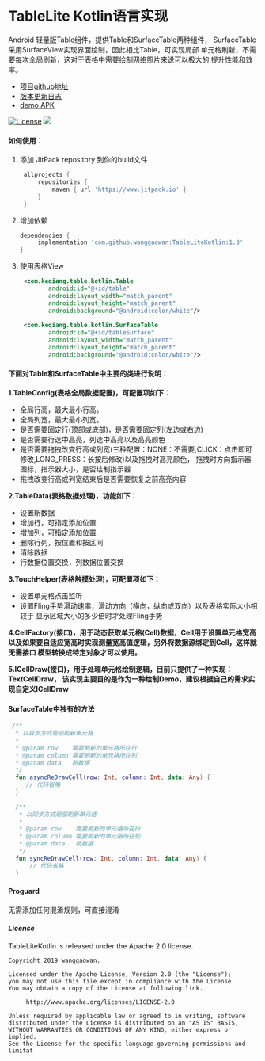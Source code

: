 # TableLite Kotlin语言实现
Android 轻量版Table组件，提供Table和SurfaceTable两种组件，
SurfaceTable采用SurfaceView实现界面绘制，因此相比Table，可实现局部
单元格刷新，不需要每次全局刷新，这对于表格中需要绘制网络照片来说可以极大的
提升性能和效率。
* [项目github地址](https://github.com/wanggaowan/TableLiteKotlin)
* [版本更新日志](/update.md/)
* [demo APK](/app-debug.apk)

[![License](https://img.shields.io/badge/license-Apache%202-4EB1BA.svg)](https://www.apache.org/licenses/LICENSE-2.0.html)
[![](https://jitpack.io/v/wanggaowan/TableLiteKotlin.svg)](https://jitpack.io/#wanggaowan/TableLiteKotlin)

#### 如何使用：
1. 添加 JitPack repository 到你的build文件
   ```groovy
    allprojects {
        repositories {
            maven { url 'https://www.jitpack.io' }
        }
    }
   ```

2. 增加依赖
   ```groovy
   dependencies {
        implementation 'com.github.wanggaowan:TableLiteKotlin:1.3'
   }
   ```

3. 使用表格View
   ```xml
    <com.keqiang.table.kotlin.Table
           android:id="@+id/table"
           android:layout_width="match_parent"
           android:layout_height="match_parent"
           android:background="@android:color/white"/>
           
    <com.keqiang.table.kotlin.SurfaceTable
           android:id="@+id/tableSurface"
           android:layout_width="match_parent"
           android:layout_height="match_parent"
           android:background="@android:color/white"/>      
   ```
#### 下面对Table和SurfaceTable中主要的类进行说明：
**1.TableConfig(表格全局数据配置)，可配置项如下：**
  - 全局行高，最大最小行高。
  - 全局列宽，最大最小列宽。
  - 是否需要固定行(顶部或底部)，是否需要固定列(左边或右边)
  - 是否需要行选中高亮，列选中高亮以及高亮颜色
  - 是否需要拖拽改变行高或列宽(三种配置：NONE：不需要,CLICK：点击即可修改,LONG_PRESS：长按后修改)以及拖拽时高亮颜色，
   拖拽时方向指示器图标，指示器大小，是否绘制指示器
  - 拖拽改变行高或列宽结束后是否需要恢复之前高亮内容

**2.TableData(表格数据处理)，功能如下：**
 - 设置新数据
 - 增加行，可指定添加位置
 - 增加列，可指定添加位置
 - 删除行列，按位置和按区间
 - 清除数据
 - 行数据位置交换，列数据位置交换

**3.TouchHelper(表格触摸处理)，可配置项如下：**
 - 设置单元格点击监听
 - 设置Fling手势滑动速率，滑动方向（横向，纵向或双向）以及表格实际大小相较于
 显示区域大小的多少倍时才处理Fling手势

**4.CellFactory(接口)，用于动态获取单元格(Cell)数据，Cell用于设置单元格宽高
以及如果要自适应宽高时实现测量宽高值逻辑，另外将数据源绑定到Cell，这样就无需接口
模型转换成特定对象才可以使用。**

**5.ICellDraw(接口)，用于处理单元格绘制逻辑，目前只提供了一种实现：TextCellDraw，
该实现主要目的是作为一种绘制Demo，建议根据自己的需求实现自定义ICellDraw**

#### SurfaceTable中独有的方法
```kotlin
 /**
  * 以异步方式局部刷新单元格
  *
  * @param row    需要刷新的单元格所在行
  * @param column 需要刷新的单元格所在列
  * @param data   新数据
  */
  fun asyncReDrawCell(row: Int, column: Int, data: Any) {
     // 代码省略
  }
 
  /**
   * 以同步方式局部刷新单元格
   *
   * @param row    需要刷新的单元格所在行
   * @param column 需要刷新的单元格所在列
   * @param data   新数据
   */
  fun syncReDrawCell(row: Int, column: Int, data: Any) {
      // 代码省略
  }
```

#### Proguard
无需添加任何混淆规则，可直接混淆

#### *License*
TableLiteKotlin is released under the Apache 2.0 license.
```
Copyright 2019 wanggaowan.

Licensed under the Apache License, Version 2.0 (the "License");
you may not use this file except in compliance with the License.
You may obtain a copy of the License at following link.

     http://www.apache.org/licenses/LICENSE-2.0

Unless required by applicable law or agreed to in writing, software
distributed under the License is distributed on an "AS IS" BASIS,
WITHOUT WARRANTIES OR CONDITIONS OF ANY KIND, either express or implied.
See the License for the specific language governing permissions and
limitat
```